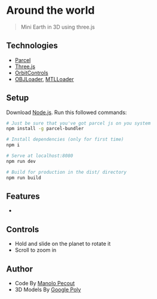 # Around the world
> Mini Earth in 3D using three.js

## Technologies
- [Parcel](https://parceljs.org/)
- [Three.js](https://threejs.org//)
- [OrbitControls](https://www.npmjs.com/package/three-orbit-controls)
- [OBJLoader](https://www.npmjs.com/package/three-obj-mtl-loader), [MTLLoader](https://www.npmjs.com/package/three-obj-mtl-loader)

## Setup
Download [Node.js](https://nodejs.org/en/download/).
Run this followed commands:

``` bash
# Just be sure that you've got parcel js on you system
npm install -g parcel-bundler

# Install dependencies (only for first time)
npm i

# Serve at localhost:8080
npm run dev

# Build for production in the dist/ directory
npm run build
```

## Features
- 

## Controls
- Hold and slide on the planet to rotate it
- Scroll to zoom in

## Author
- Code By [Manolo Pecout](https://www.manolopecout.fr)
- 3D Models By [Google Poly](https://www.poly.google.com)